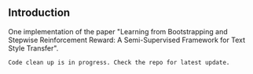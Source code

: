 ## Introduction
One implementation of the paper "Learning from Bootstrapping and Stepwise Reinforcement Reward: A Semi-Supervised Framework for Text Style Transfer".

`Code clean up is in progress. Check the repo for latest update.`
